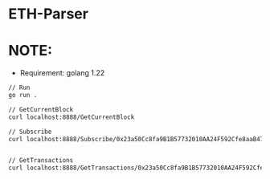 # ETH-Parser


# NOTE:
- Requirement: golang 1.22

```bash
// Run
go run .

// GetCurrentBlock
curl localhost:8888/GetCurrentBlock

// Subscribe
curl localhost:8888/Subscribe/0x23a50Cc8fa9B1B57732010AA24F592Cfe8aaB47A


// GetTransactions
curl localhost:8888/GetTransactions/0x23a50Cc8fa9B1B57732010AA24F592Cfe8aaB47A
```
